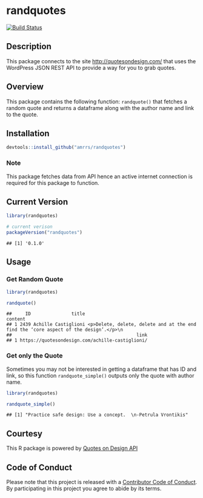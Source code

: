 
randquotes
==========

[![Build Status](https://travis-ci.org/amrrs/randquotes.svg?branch=master)](https://travis-ci.org/amrrs/randquotes)

Description
-----------

This package connects to the site <http://quotesondesign.com/> that uses the WordPress JSON REST API to provide a way for you to grab quotes.

Overview
--------

This package contains the following function: `randquote()` that fetches a random quote and returns a dataframe along with the author name and link to the quote.

Installation
------------

``` r
devtools::install_github("amrrs/randquotes")
```

### Note

This package fetches data from API hence an active internet connection is required for this package to function.

Current Version
---------------

``` r
library(randquotes)

# current verison
packageVersion("randquotes")
```

    ## [1] '0.1.0'

Usage
-----

### Get Random Quote

``` r
library(randquotes)

randquote()
```

    ##     ID               title                                                                              content
    ## 1 2439 Achille Castiglioni <p>Delete, delete, delete and at the end find the ‘core aspect of the design’.</p>\n
    ##                                              link
    ## 1 https://quotesondesign.com/achille-castiglioni/

### Get only the Quote

Sometimes you may not be interested in getting a dataframe that has ID and link, so this function `randquote_simple()` outputs only the quote with author name.

``` r
library(randquotes)

randquote_simple()
```

    ## [1] "Practice safe design: Use a concept.  \n-Petrula Vrontikis"

Courtesy
--------

This R package is powered by [Quotes on Design API](https://quotesondesign.com/api-v4-0/)

Code of Conduct
---------------

Please note that this project is released with a [Contributor Code of Conduct](CONDUCT.md). By participating in this project you agree to abide by its terms.
